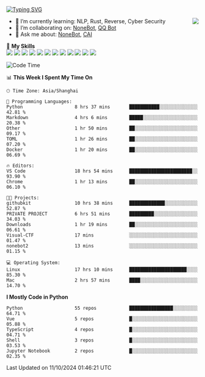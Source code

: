 [![Typing SVG](https://readme-typing-svg.herokuapp.com?size=25&duration=2500&color=8C43EA&vCenter=true&width=200&height=40&lines=Hi+there+%F0%9F%91%8B%F0%9F%8F%BB;I'm+yanyongyu)](https://git.io/typing-svg)

<a href="#">
  <img align="right" src="https://github-readme-stats.vercel.app/api?username=yanyongyu&count_private=true&show_icons=true&bg_color=15,f2f7fd,E0EAFC" />
</a>

- 🌱 I’m currently learning: NLP, Rust, Reverse, Cyber Security
- 👯 I’m collaborating on: [NoneBot](https://github.com/nonebot), [QQ Bot](https://github.com/Mrs4s/go-cqhttp)
- 💬 Ask me about: [NoneBot](https://github.com/nonebot), [CAI](https://github.com/cscs181/CAI)

🌟 **My Skills**  
![](https://img.shields.io/badge/-Python-3e74a2?style=flat-square&logo=Python&logoColor=fff)
![](https://img.shields.io/badge/-TypeScript-3178C6?style=flat-square&logo=TypeScript&logoColor=fff)
![](https://img.shields.io/badge/-Vue-4fc08d?style=flat-square&logo=Vue.js&logoColor=fff)
![](https://img.shields.io/badge/-React-2d98ce?style=flat-square&logo=React&logoColor=fff)
![](https://img.shields.io/badge/-FastAPI-009688?style=flat-square&logo=FastAPI&logoColor=fff)
![](https://img.shields.io/badge/-Linux-000000?style=flat-square&logo=Linux&logoColor=fff)
![](https://img.shields.io/badge/-Docker-2496ED?style=flat-square&logo=Docker&logoColor=fff)
![](https://img.shields.io/badge/-Kubernetes-326CE5?style=flat-square&logo=Kubernetes&logoColor=fff)
![](https://img.shields.io/badge/-GitHub%20Actions-2088FF?style=flat-square&logo=GitHubActions&logoColor=fff)
![](https://img.shields.io/badge/-PostgreSQL-4169E1?style=flat-square&logo=PostgreSQL&logoColor=fff)
![](https://img.shields.io/badge/-Redis-DC382D?style=flat-square&logo=Redis&logoColor=fff)
![](https://img.shields.io/badge/-MongoDB-47A248?style=flat-square&logo=MongoDB&logoColor=fff)

<!--START_SECTION:waka-->
![Code Time](http://img.shields.io/badge/Code%20Time-6%2C754%20hrs%2058%20mins-blue)

📊 **This Week I Spent My Time On** 

```text
🕑︎ Time Zone: Asia/Shanghai

💬 Programming Languages: 
Python                   8 hrs 37 mins       ███████████░░░░░░░░░░░░░░   42.81 % 
Markdown                 4 hrs 6 mins        █████░░░░░░░░░░░░░░░░░░░░   20.38 % 
Other                    1 hr 50 mins        ██░░░░░░░░░░░░░░░░░░░░░░░   09.17 % 
TOML                     1 hr 26 mins        ██░░░░░░░░░░░░░░░░░░░░░░░   07.20 % 
Docker                   1 hr 20 mins        ██░░░░░░░░░░░░░░░░░░░░░░░   06.69 % 

🔥 Editors: 
VS Code                  18 hrs 54 mins      ███████████████████████░░   93.90 % 
Chrome                   1 hr 13 mins        ██░░░░░░░░░░░░░░░░░░░░░░░   06.10 % 

🐱‍💻 Projects: 
githubkit                10 hrs 38 mins      █████████████░░░░░░░░░░░░   52.87 % 
PRIVATE PROJECT          6 hrs 51 mins       █████████░░░░░░░░░░░░░░░░   34.03 % 
Downloads                1 hr 19 mins        ██░░░░░░░░░░░░░░░░░░░░░░░   06.61 % 
Visual-CTF               17 mins             ░░░░░░░░░░░░░░░░░░░░░░░░░   01.47 % 
nonebot2                 13 mins             ░░░░░░░░░░░░░░░░░░░░░░░░░   01.15 % 

💻 Operating System: 
Linux                    17 hrs 10 mins      █████████████████████░░░░   85.30 % 
Mac                      2 hrs 57 mins       ████░░░░░░░░░░░░░░░░░░░░░   14.70 % 
```

**I Mostly Code in Python** 

```text
Python                   55 repos            ████████████████░░░░░░░░░   64.71 % 
Vue                      5 repos             █░░░░░░░░░░░░░░░░░░░░░░░░   05.88 % 
TypeScript               4 repos             █░░░░░░░░░░░░░░░░░░░░░░░░   04.71 % 
Shell                    3 repos             █░░░░░░░░░░░░░░░░░░░░░░░░   03.53 % 
Jupyter Notebook         2 repos             █░░░░░░░░░░░░░░░░░░░░░░░░   02.35 % 
```




 Last Updated on 11/10/2024 01:46:21 UTC
<!--END_SECTION:waka-->
